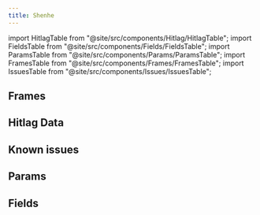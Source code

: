 ```yaml
---
title: Shenhe
---
```


import HitlagTable from "@site/src/components/Hitlag/HitlagTable";
import FieldsTable from "@site/src/components/Fields/FieldsTable";
import ParamsTable from "@site/src/components/Params/ParamsTable";
import FramesTable from "@site/src/components/Frames/FramesTable";
import IssuesTable from "@site/src/components/Issues/IssuesTable";

## Frames

<FramesTable character="shenhe" />

## Hitlag Data

<HitlagTable character="shenhe" />

## Known issues

<IssuesTable character="shenhe" />

## Params

<ParamsTable character="shenhe" />

## Fields

<FieldsTable character="shenhe" />
